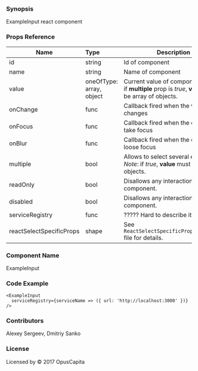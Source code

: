 ### Synopsis

ExampleInput react component

### Props Reference

| Name                           | Type                     | Description                                                                                             |
| ------------------------------ | :----------------------  | -----------------------------------------------------------                                             |
| id                             | string                   | Id of component                                                                                         |
| name                           | string                   | Name of component                                                                                       |
| value                          | oneOfType: array, object | Current value of component. *Note*: if **multiple** prop is *true*, **value** must be array of objects. |
| onChange                       | func                     | Callback fired when the **value** changes                                                               |
| onFocus                        | func                     | Callback fired when the component take focus                                                            |
| onBlur                         | func                     | Callback fired when the component loose focus                                                           |
| multiple                       | bool                     | Allows to select several elements. *Note*: if *true*, **value** must be array of objects.               |
| readOnly                       | bool                     | Disallows any interaction with the component.                                                           |
| disabled                       | bool                     | Disallows any interaction with the component.                                                           |
| serviceRegistry                | func                     | ????? Hard to describe it. ?????                                                                        |
| reactSelectSpecificProps       | shape                    | See `ReactSelectSpecificProps/index.js` file for details.                                               |

### Component Name

ExampleInput

### Code Example

```
<ExampleInput
  serviceRegistry={serviceName => ({ url: 'http://localhost:3000' })}
/>
```

### Contributors

Alexey Sergeev, Dmitriy Sanko

### License

Licensed by © 2017 OpusCapita 

